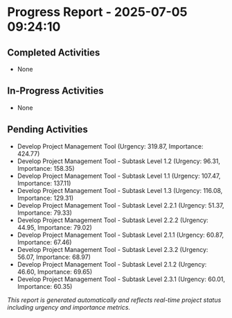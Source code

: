 # Progress Report - 2025-07-05 09:24:10

## Completed Activities
- None

## In-Progress Activities
- None

## Pending Activities
- Develop Project Management Tool (Urgency: 319.87, Importance: 424.77)
- Develop Project Management Tool - Subtask Level 1.2 (Urgency: 96.31, Importance: 158.35)
- Develop Project Management Tool - Subtask Level 1.1 (Urgency: 107.47, Importance: 137.11)
- Develop Project Management Tool - Subtask Level 1.3 (Urgency: 116.08, Importance: 129.31)
- Develop Project Management Tool - Subtask Level 2.2.1 (Urgency: 51.37, Importance: 79.33)
- Develop Project Management Tool - Subtask Level 2.2.2 (Urgency: 44.95, Importance: 79.02)
- Develop Project Management Tool - Subtask Level 2.1.1 (Urgency: 60.87, Importance: 67.46)
- Develop Project Management Tool - Subtask Level 2.3.2 (Urgency: 56.07, Importance: 68.97)
- Develop Project Management Tool - Subtask Level 2.1.2 (Urgency: 46.60, Importance: 69.65)
- Develop Project Management Tool - Subtask Level 2.3.1 (Urgency: 60.01, Importance: 60.35)

*This report is generated automatically and reflects real-time project status including urgency and importance metrics.*
